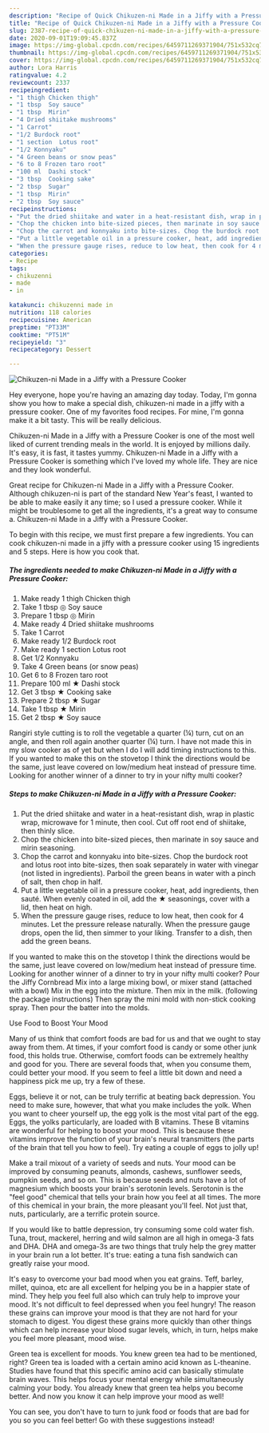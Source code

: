 ```yaml
---
description: "Recipe of Quick Chikuzen-ni Made in a Jiffy with a Pressure Cooker"
title: "Recipe of Quick Chikuzen-ni Made in a Jiffy with a Pressure Cooker"
slug: 2387-recipe-of-quick-chikuzen-ni-made-in-a-jiffy-with-a-pressure-cooker
date: 2020-09-01T19:09:45.837Z
image: https://img-global.cpcdn.com/recipes/6459711269371904/751x532cq70/chikuzen-ni-made-in-a-jiffy-with-a-pressure-cooker-recipe-main-photo.jpg
thumbnail: https://img-global.cpcdn.com/recipes/6459711269371904/751x532cq70/chikuzen-ni-made-in-a-jiffy-with-a-pressure-cooker-recipe-main-photo.jpg
cover: https://img-global.cpcdn.com/recipes/6459711269371904/751x532cq70/chikuzen-ni-made-in-a-jiffy-with-a-pressure-cooker-recipe-main-photo.jpg
author: Lora Harris
ratingvalue: 4.2
reviewcount: 2337
recipeingredient:
- "1 thigh Chicken thigh"
- "1 tbsp  Soy sauce"
- "1 tbsp  Mirin"
- "4 Dried shiitake mushrooms"
- "1 Carrot"
- "1/2 Burdock root"
- "1 section  Lotus root"
- "1/2 Konnyaku"
- "4 Green beans or snow peas"
- "6 to 8 Frozen taro root"
- "100 ml  Dashi stock"
- "3 tbsp  Cooking sake"
- "2 tbsp  Sugar"
- "1 tbsp  Mirin"
- "2 tbsp  Soy sauce"
recipeinstructions:
- "Put the dried shiitake and water in a heat-resistant dish, wrap in plastic wrap, microwave for 1 minute, then cool. Cut off root end of shiitake, then thinly slice."
- "Chop the chicken into bite-sized pieces, then marinate in soy sauce and mirin seasoning."
- "Chop the carrot and konnyaku into bite-sizes. Chop the burdock root and lotus root into bite-sizes, then soak separately in water with vinegar (not listed in ingredients). Parboil the green beans in water with a pinch of salt, then chop in half."
- "Put a little vegetable oil in a pressure cooker, heat, add ingredients, then sauté. When evenly coated in oil, add the ★ seasonings, cover with a lid, then heat on high."
- "When the pressure gauge rises, reduce to low heat, then cook for 4 minutes. Let the pressure release naturally. When the pressure gauge drops, open the lid, then simmer to your liking. Transfer to a dish, then add the green beans."
categories:
- Recipe
tags:
- chikuzenni
- made
- in

katakunci: chikuzenni made in 
nutrition: 118 calories
recipecuisine: American
preptime: "PT33M"
cooktime: "PT51M"
recipeyield: "3"
recipecategory: Dessert

---
```



![Chikuzen-ni Made in a Jiffy with a Pressure Cooker](https://img-global.cpcdn.com/recipes/6459711269371904/751x532cq70/chikuzen-ni-made-in-a-jiffy-with-a-pressure-cooker-recipe-main-photo.jpg)

Hey everyone, hope you're having an amazing day today. Today, I'm gonna show you how to make a special dish, chikuzen-ni made in a jiffy with a pressure cooker. One of my favorites food recipes. For mine, I'm gonna make it a bit tasty. This will be really delicious.

Chikuzen-ni Made in a Jiffy with a Pressure Cooker is one of the most well liked of current trending meals in the world. It is enjoyed by millions daily. It's easy, it is fast, it tastes yummy. Chikuzen-ni Made in a Jiffy with a Pressure Cooker is something which I've loved my whole life. They are nice and they look wonderful.

Great recipe for Chikuzen-ni Made in a Jiffy with a Pressure Cooker. Although chikuzen-ni is part of the standard New Year&#39;s feast, I wanted to be able to make easily it any time; so I used a pressure cooker. While it might be troublesome to get all the ingredients, it&#39;s a great way to consume a. Chikuzen-ni Made in a Jiffy with a Pressure Cooker.


To begin with this recipe, we must first prepare a few ingredients. You can cook chikuzen-ni made in a jiffy with a pressure cooker using 15 ingredients and 5 steps. Here is how you cook that.

<!--inarticleads1-->

##### The ingredients needed to make Chikuzen-ni Made in a Jiffy with a Pressure Cooker:

1. Make ready 1 thigh Chicken thigh
1. Take 1 tbsp ◎ Soy sauce
1. Prepare 1 tbsp ◎ Mirin
1. Make ready 4 Dried shiitake mushrooms
1. Take 1 Carrot
1. Make ready 1/2 Burdock root
1. Make ready 1 section  Lotus root
1. Get 1/2 Konnyaku
1. Take 4 Green beans (or snow peas)
1. Get 6 to 8 Frozen taro root
1. Prepare 100 ml ★ Dashi stock
1. Get 3 tbsp ★ Cooking sake
1. Prepare 2 tbsp ★ Sugar
1. Take 1 tbsp ★ Mirin
1. Get 2 tbsp ★ Soy sauce


Rangiri style cutting is to roll the vegetable a quarter (¼) turn, cut on an angle, and then roll again another quarter (¼) turn. I have not made this in my slow cooker as of yet but when I do I will add timing instructions to this. If you wanted to make this on the stovetop I think the directions would be the same, just leave covered on low/medium heat instead of pressure time. Looking for another winner of a dinner to try in your nifty multi cooker? 

<!--inarticleads2-->

##### Steps to make Chikuzen-ni Made in a Jiffy with a Pressure Cooker:

1. Put the dried shiitake and water in a heat-resistant dish, wrap in plastic wrap, microwave for 1 minute, then cool. Cut off root end of shiitake, then thinly slice.
1. Chop the chicken into bite-sized pieces, then marinate in soy sauce and mirin seasoning.
1. Chop the carrot and konnyaku into bite-sizes. Chop the burdock root and lotus root into bite-sizes, then soak separately in water with vinegar (not listed in ingredients). Parboil the green beans in water with a pinch of salt, then chop in half.
1. Put a little vegetable oil in a pressure cooker, heat, add ingredients, then sauté. When evenly coated in oil, add the ★ seasonings, cover with a lid, then heat on high.
1. When the pressure gauge rises, reduce to low heat, then cook for 4 minutes. Let the pressure release naturally. When the pressure gauge drops, open the lid, then simmer to your liking. Transfer to a dish, then add the green beans.


If you wanted to make this on the stovetop I think the directions would be the same, just leave covered on low/medium heat instead of pressure time. Looking for another winner of a dinner to try in your nifty multi cooker? Pour the Jiffy Cornbread Mix into a large mixing bowl, or mixer stand (attached with a bowl) Mix in the egg into the mixture. Then mix in the milk. (following the package instructions) Then spray the mini mold with non-stick cooking spray. Then pour the batter into the molds. 

Use Food to Boost Your Mood


Many of us think that comfort foods are bad for us and that we ought to stay away from them. At times, if your comfort food is candy or some other junk food, this holds true. Otherwise, comfort foods can be extremely healthy and good for you. There are several foods that, when you consume them, could better your mood. If you seem to feel a little bit down and need a happiness pick me up, try a few of these.

Eggs, believe it or not, can be truly terrific at beating back depression. You need to make sure, however, that what you make includes the yolk. When you want to cheer yourself up, the egg yolk is the most vital part of the egg. Eggs, the yolks particularly, are loaded with B vitamins. These B vitamins are wonderful for helping to boost your mood. This is because these vitamins improve the function of your brain's neural transmitters (the parts of the brain that tell you how to feel). Try eating a couple of eggs to jolly up!

Make a trail mixout of a variety of seeds and nuts. Your mood can be improved by consuming peanuts, almonds, cashews, sunflower seeds, pumpkin seeds, and so on. This is because seeds and nuts have a lot of magnesium which boosts your brain's serotonin levels. Serotonin is the "feel good" chemical that tells your brain how you feel at all times. The more of this chemical in your brain, the more pleasant you'll feel. Not just that, nuts, particularly, are a terrific protein source.

If you would like to battle depression, try consuming some cold water fish. Tuna, trout, mackerel, herring and wild salmon are all high in omega-3 fats and DHA. DHA and omega-3s are two things that truly help the grey matter in your brain run a lot better. It's true: eating a tuna fish sandwich can greatly raise your mood. 

It's easy to overcome your bad mood when you eat grains. Teff, barley, millet, quinoa, etc are all excellent for helping you be in a happier state of mind. They help you feel full also which can truly help to improve your mood. It's not difficult to feel depressed when you feel hungry! The reason these grains can improve your mood is that they are not hard for your stomach to digest. You digest these grains more quickly than other things which can help increase your blood sugar levels, which, in turn, helps make you feel more pleasant, mood wise.

Green tea is excellent for moods. You knew green tea had to be mentioned, right? Green tea is loaded with a certain amino acid known as L-theanine. Studies have found that this specific amino acid can basically stimulate brain waves. This helps focus your mental energy while simultaneously calming your body. You already knew that green tea helps you become better. And now you know it can help improve your mood as well!

You can see, you don't have to turn to junk food or foods that are bad for you so you can feel better! Go  with  these suggestions  instead!

